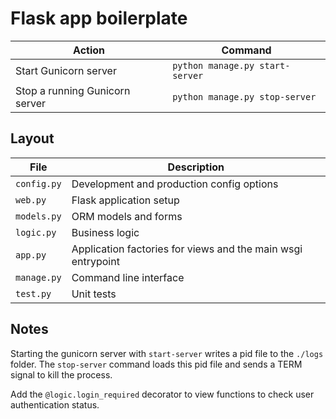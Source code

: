 # Flask app boilerplate

Action | Command
--- | ---
Start Gunicorn server | `python manage.py start-server`
Stop a running Gunicorn server | `python manage.py stop-server`

## Layout

File | Description
--- | ---
`config.py` | Development and production config options
`web.py` | Flask application setup
`models.py` | ORM models and forms
`logic.py` | Business logic
`app.py` | Application factories for views and the main wsgi entrypoint
`manage.py` | Command line interface
`test.py` | Unit tests

## Notes

Starting the gunicorn server with `start-server` writes a pid file to the `./logs` folder. The `stop-server` command loads this pid file and sends a TERM signal to kill the process.

Add the `@logic.login_required` decorator to view functions to check user authentication status.